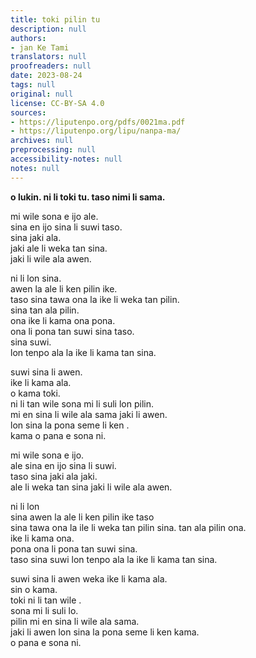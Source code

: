 ```yaml
---
title: toki pilin tu
description: null
authors:
- jan Ke Tami
translators: null
proofreaders: null
date: 2023-08-24
tags: null
original: null
license: CC-BY-SA 4.0
sources:
- https://liputenpo.org/pdfs/0021ma.pdf
- https://liputenpo.org/lipu/nanpa-ma/
archives: null
preprocessing: null
accessibility-notes: null
notes: null
---
```


**o lukin. ni li toki tu. taso nimi li sama.**



mi wile sona e ijo ale.  
sina en ijo sina li suwi taso.  
sina jaki ala.  
jaki ale li weka tan sina.  
jaki li wile ala awen.

ni li lon sina.  
awen la ale li ken pilin ike.  
taso sina tawa ona la ike li weka tan pilin.  
sina tan ala pilin.  
ona ike li kama ona pona.  
ona li pona tan suwi sina taso.  
sina suwi.  
lon tenpo ala la ike li kama tan sina.

suwi sina li awen.  
ike li kama ala.  
o kama toki.  
ni li tan wile sona mi li suli lon pilin.  
mi en sina li wile ala sama jaki li awen.  
lon sina la pona seme li ken .  
kama o pana e sona ni.



mi wile sona e ijo.  
ale sina en ijo sina li suwi.  
taso sina jaki ala jaki.  
ale li weka tan sina jaki li wile ala awen.

ni li lon  
sina awen la ale li ken pilin ike taso  
sina tawa ona la ile li weka tan pilin sina. tan ala pilin ona.  
ike li kama ona.  
pona ona li pona tan suwi sina.  
taso sina suwi lon tenpo ala la ike li kama tan sina.

suwi sina li awen weka ike li kama ala.  
sin o kama.  
toki ni li tan wile .  
sona mi li suli lo.  
pilin mi en sina li wile ala sama.  
jaki li awen lon sina la pona seme li ken kama.  
o pana e sona ni.